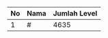 | No | Nama            | Jumlah Level |
|----|-----------------|--------------|
| 1  | #    |    4635        |
